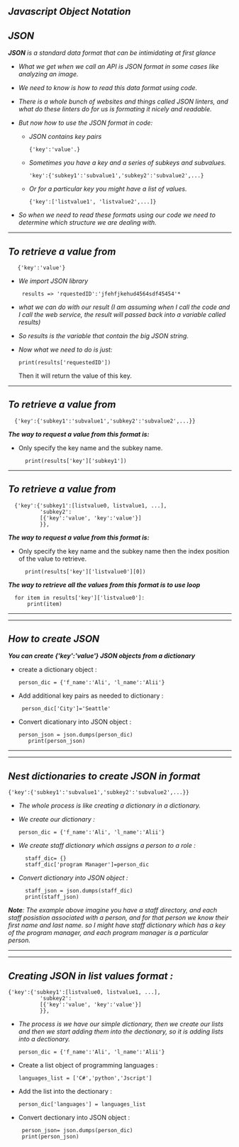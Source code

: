 ## ***Javascript Object Notation***
## ***JSON***
***JSON** is a standard data format that can be intimidating at first glance* 
* *What we get when we call an API is JSON format in some cases like analyzing an image.*
* *We need to know is how to read this data format using code.*
* *There is a whole bunch of websites and things called JSON linters, and what do these linters do for us is formating it nicely and readable.*
* *But now how to use the JSON format in code:*

  - *JSON contains key pairs*
  
        {'key':'value'.}

  - *Sometimes you have a key and a series of subkeys and subvalues.*

        'key':{'subkey1':'subvalue1','subkey2':'subvalue2',...}

  - *Or for a particular key you might have a list of values.*

        {'key':['listvalue1', 'listvalue2',...]}

* *So when we need to read these formats using our code we need to determine which structure we are dealing with.*
*** 
## ***To retrieve a value from***
       {'key':'value'}
* *We import JSON library*

       results => 'rquestedID':'jfehfjkehud4564sdf45454'*
* *what we can do with our result (I am assuming when I call the code and I call the web service, the result will passed back into a variable called results)* 
* *So results is the variable that contain the big JSON string.*
* *Now what we need to do is just:*

      print(results['requestedID'])
    Then it will return the value of this key.

***
## ***To retrieve a value from***
      {'key':{'subkey1':'subvalue1','subkey2':'subvalue2',...}}

***The way to request a value from this format is:***

* Only specify the key name and the subkey name.

        print(results['key']['subkey1'])

***
## ***To retrieve a value from***
      {'key':{'subkey1':[listvalue0, listvalue1, ...],
              'subkey2':
              [{'key':'value', 'key':'value'}]
              }},

***The way to request a value from this format is:***

* Only specify the key name and the subkey name then the index position of the value to retrieve.

        print(results['key']['listvalue0'][0])
***The way to retrieve all the values from this format is to use loop***

      for item in results['key']['listvalue0']:
          print(item)

***
***
## ***How to create JSON***
***You can create {'key':'value'} JSON objects from a dictionary***
* create a dictionary object :

      person_dic = {'f_name':'Ali', 'l_name':'Alii'}

* Add additional key pairs as needed to dictionary :

       person_dic['City']='Seattle'

* Convert dicationary into JSON object :

      person_json = json.dumps(person_dic)
         print(person_json)


***
***
## ***Nest dictionaries to create JSON in format***

    {'key':{'subkey1':'subvalue1','subkey2':'subvalue2',...}}
* *The whole process is like creating a dictionary in a dictionary.*
* *We create our dictionary :*

      person_dic = {'f_name':'Ali', 'l_name':'Alii'}
* *We create staff dictionary which assigns a person to a role :*

        staff_dic= {}
        staff_dic['program Manager']=person_dic

* *Convert dictionary into JSON object :*

        staff_json = json.dumps(staff_dic)
        print(staff_json)

***Note**: The example above imagine you have a staff directory, and each staff posistion associated with a person, and for that person we know their first name and last name. so I might have staff dictionary which has a key of the program manager, and each program manager is a particular person.*
***
***
## ***Creating JSON in list values format :***

    {'key':{'subkey1':[listvalue0, listvalue1, ...],
              'subkey2':
              [{'key':'value', 'key':'value'}]
              }},
     
* *The process is we have our simple dictionary, then we create our lists and then we start adding them into the dectionary, so it is adding lists into a dectionary.*
 
      person_dic = {'f_name':'Ali', 'l_name':'Alii'}
* Create a list object of programming languages :
    
      languages_list = ['C#','python','Jscript']
* Add the list into the dectionary : 
    
      person_dic['languages'] = languages_list
* Convert dectionary into JSON object :

       person_json= json.dumps(person_dic)
       print(person_json)

